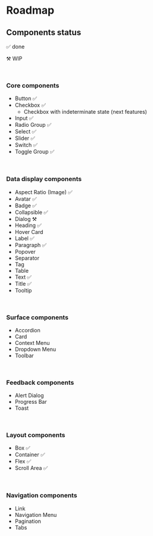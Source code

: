 # Roadmap

## Components status

✅ done

⚒️ WIP

<br>

### Core components

- Button ✅
- Checkbox ✅
  - Checkbox with indeterminate state (next features)
- Input ✅
- Radio Group ✅
- Select ✅
- Slider ✅
- Switch ✅
- Toggle Group ✅

<br>

### Data display components

- Aspect Ratio (Image) ✅
- Avatar ✅
- Badge ✅
- Collapsible ✅
- Dialog ⚒️
- Heading ✅
- Hover Card
- Label ✅
- Paragraph ✅
- Popover
- Separator
- Tag
- Table
- Text ✅
- Title ✅
- Tooltip

<br>

### Surface components

- Accordion
- Card
- Context Menu
- Dropdown Menu
- Toolbar

<br>

### Feedback components

- Alert Dialog
- Progress Bar
- Toast

<br>

### Layout components

- Box ✅
- Container ✅
- Flex ✅
- Scroll Area ✅

<br>

### Navigation components

- Link
- Navigation Menu
- Pagination
- Tabs
